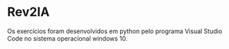 # Rev2IA
Os exercícios foram desenvolvidos em python pelo programa Visual Studio Code no sistema operacional windows 10.
